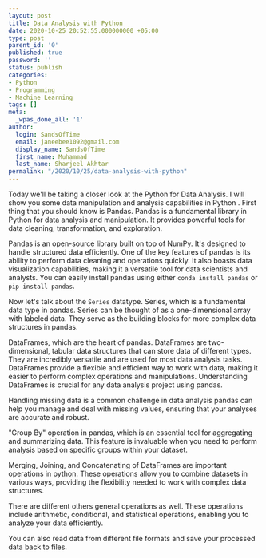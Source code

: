 ```yaml
---
layout: post
title: Data Analysis with Python
date: 2020-10-25 20:52:55.000000000 +05:00
type: post
parent_id: '0'
published: true
password: ''
status: publish
categories:
- Python
- Programming
- Machine Learning
tags: []
meta:
  _wpas_done_all: '1'
author:
  login: SandsOfTime
  email: janeebee1092@gmail.com
  display_name: SandsOfTime
  first_name: Muhammad
  last_name: Sharjeel Akhtar
permalink: "/2020/10/25/data-analysis-with-python"
---
```

Today we'll be taking a closer look at the Python for Data Analysis. I will show you some data manipulation and analysis capabilities in Python . First thing that you should know is Pandas. Pandas is a fundamental library in Python for data analysis and manipulation. It provides powerful tools for data cleaning, transformation, and exploration.

Pandas is an open-source library built on top of NumPy. It's designed to handle structured data efficiently. One of the key features of pandas is its ability to perform data cleaning and operations quickly. It also boasts data visualization capabilities, making it a versatile tool for data scientists and analysts. You can easily install pandas using either `conda install pandas` or `pip install pandas`.

Now let's talk about the `Series` datatype. Series, which is a fundamental data type in pandas. Series can be thought of as a one-dimensional array with labeled data. They serve as the building blocks for more complex data structures in pandas.

DataFrames, which are the heart of pandas. DataFrames are two-dimensional, tabular data structures that can store data of different types. They are incredibly versatile and are used for most data analysis tasks. DataFrames provide a flexible and efficient way to work with data, making it easier to perform complex operations and manipulations. Understanding DataFrames is crucial for any data analysis project using pandas.

Handling missing data is a common challenge in data analysis pandas can help you manage and deal with missing values, ensuring that your analyses are accurate and robust.

"Group By" operation in pandas, which is an essential tool for aggregating and summarizing data. This feature is invaluable when you need to perform analysis based on specific groups within your dataset.

Merging, Joining, and Concatenating of DataFrames are important operations in python. These operations allow you to combine datasets in various ways, providing the flexibility needed to work with complex data structures.

There are different others general operations as well. These operations include arithmetic, conditional, and statistical operations, enabling you to analyze your data efficiently.

You can also read data from different file formats and save your processed data back to files.
